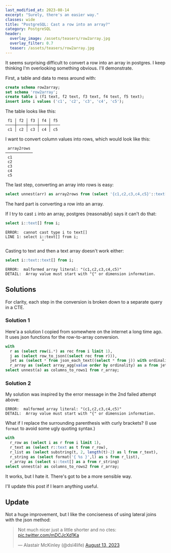 ```yaml
---
last_modified_at: 2023-08-14
excerpt: "Surely, there's an easier way."
classes: wide
title: "PostgreSQL: Cast a row into an array?"
category: PostgreSQL
header:
  overlay_image: /assets/teasers/row2array.jpg
  overlay_filter: 0.7
  teaser: /assets/teasers/row2array.jpg
---
```


It seems surprising difficult to convert a row into an array in postgres. I keep thinking I'm overlooking something obvious. I'll demonstrate.

First, a table and data to mess around with:

```sql
create schema row2array;
set schema 'row2array';
create table i (f1 text, f2 text, f3 text, f4 text, f5 text);
insert into i values ('c1', 'c2', 'c3', 'c4', 'c5');
```

The table looks like this:

```
 f1 │ f2 │ f3 │ f4 │ f5
────┼────┼────┼────┼────
 c1 │ c2 │ c3 │ c4 │ c5
```

I want to convert column values into rows, which would look like this:

```
 array2rows
────────────
 c1
 c2
 c3
 c4
 c5
```

The last step, converting an array into rows is easy:

```sql
select unnest(arr) as array2rows from (select '{c1,c2,c3,c4,c5}'::text[] as arr) as r;
```

The hard part is converting a row into an array.

If I try to cast `i` into an array, postgres (reasonably) says it can't do that:

```sql
select i::text[] from i;
```
```
ERROR:  cannot cast type i to text[]
LINE 1: select i::text[] from i;
                ^
```

Casting to text and then a text array doesn't work either:

```sql
select i::text::text[] from i;
```
```
ERROR:  malformed array literal: "(c1,c2,c3,c4,c5)"
DETAIL:  Array value must start with "{" or dimension information.
```

## Solutions

For clarity, each step in the conversion is broken down to a separate query in a CTE.


### Solution 1

Here'a a solution I copied from somewhere on  the internet a long time ago. It uses json functions for the row-to-array conversion.

```sql
with
  r as (select row(i.*) as rec from i limit 1),
  j as (select row_to_json((select rec from r))),
  jet as (select * from json_each_text((select * from j)) with ordinality ),
  r_array as (select array_agg(value order by ordinality) as a from jet)
select unnest(a) as columns_to_rows1 from r_array;
```


### Solution 2

My solution was inspired by the error message in the 2nd failed attempt above:

```
ERROR:  malformed array literal: "(c1,c2,c3,c4,c5)"
DETAIL:  Array value must start with "{" or dimension information.
```

What if I replace the surrounding parenthesis with curly brackets? (I use `format` to avoid some ugly quoting syntax.)

```sql
with
  r_row as (select i as r from i limit 1),
  r_text as (select r::text as t from r_row),
  r_list as (select substring(t, 2, length(t)-2) as l from r_text),
  r_string as (select format('{ %s }',l) as s from r_list),
  r_array as (select s::text[] as a from r_string)
select unnest(a) as columns_to_rows2 from r_array;
```

It works, but I hate it. There's got to be a more sensible way.

I'll update this post if I learn anything useful.

## Update

Not a huge improvement, but I like the conciseness of using lateral joins with the json method:

<blockquote class="twitter-tweet" data-conversation="none"><p lang="en" dir="ltr">Not much nicer just a little shorter and no ctes: <a href="https://t.co/mDCJcXd1Ka">pic.twitter.com/mDCJcXd1Ka</a></p>&mdash; Alastair McKinley (@dsl4life) <a href="https://twitter.com/dsl4life/status/1690719203450384385?ref_src=twsrc%5Etfw">August 13, 2023</a></blockquote> <script async src="https://platform.twitter.com/widgets.js" charset="utf-8"></script>


<!-- [@dsl4life](https://twitter.com/dsl4life/status/1690719203450384385?s=61&t=pcpcP_xWoU0AGriPXTnxlQ) offered a small but significant improvement:

![screenshot](/assets/images/solution3.jpg)
 -->

